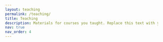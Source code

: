 ```yaml
---
layout: teaching
permalink: /teaching/
title: Teaching
description: Materials for courses you taught. Replace this text with your description.
nav: true
nav_order: 4
---
```


